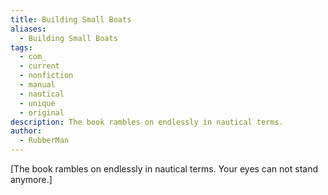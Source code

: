 ```yaml
---
title: Building Small Boats
aliases:
  - Building Small Boats
tags:
  - com_
  - current
  - nonfiction
  - manual
  - nautical
  - unique
  - original
description: The book rambles on endlessly in nautical terms.
author:
  - RubberMan
---
```

\[The book rambles on endlessly in nautical terms. Your eyes can not stand anymore.]